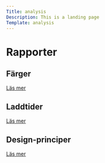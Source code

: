 ```yaml
---
Title: analysis
Description: This is a landing page
Template: analysis
---
```


# Rapporter

<div class="analysis-wrapper"> 
    <div class="analysis-box">
        <h2>Färger</h2>
        <a href="%base_url%?analysis/01_colors">Läs mer</a>
    </div>
    <div class="analysis-box">
        <h2>Laddtider</h2>
        <a href="%base_url%?analysis/02_load">Läs mer</a>
    </div>
    <div class="analysis-box">
        <h2>Design-principer</h2>
        <a href="%base_url%?analysis/03_design_principles">Läs mer</a>
    </div>
</div>
